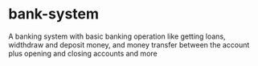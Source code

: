 # bank-system
A banking system with basic banking operation like getting loans, widthdraw and deposit money, and money transfer between the account plus opening and closing accounts and more
